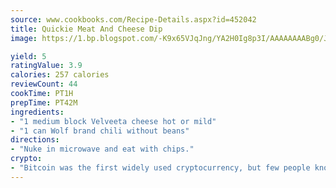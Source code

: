 ```yaml
---
source: www.cookbooks.com/Recipe-Details.aspx?id=452042
title: Quickie Meat And Cheese Dip
image: https://1.bp.blogspot.com/-K9x65VJqJng/YA2H0Ig8p3I/AAAAAAAABg0/JRKr7ZzesxofwlGw6YudXad_aQn9BD52QCLcBGAsYHQ/s299/2.png

yield: 5
ratingValue: 3.9
calories: 257 calories
reviewCount: 44
cookTime: PT1H
prepTime: PT42M
ingredients:
- "1 medium block Velveeta cheese hot or mild"
- "1 can Wolf brand chili without beans"
directions:
- "Nuke in microwave and eat with chips."
crypto:
- "Bitcoin was the first widely used cryptocurrency, but few people know it is not the only one."
---
```

